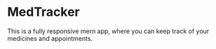 # MedTracker
This is a fully responsive mern app, where you can keep track of your medicines and appointments.
